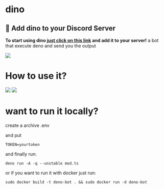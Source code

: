 # dino

## 👏 Add dino to your Discord Server
**To start using dino [just click on this link](https://discord.com/api/oauth2/authorize?client_id=830530080349749248&permissions=59392&scope=bot) and add it to your server!**
a bot that execute deno and send you the output

<img src="https://media.discordapp.net/attachments/814300036665442324/846727185808752660/unknown.png">

<h1>How to use it?</h1>

<img src="https://cdn.discordapp.com/attachments/809999884820021252/846719820409077820/unknown.png">

<img src="https://media.discordapp.net/attachments/809999884820021252/846719911593771058/unknown.png?width=210&height=77">



<h1>want to run it locally?</h1>

create a archive .env

and put

```
TOKEN=yourtoken
```

and finally run:

```
deno run -A -q --unstable mod.ts
```

or if you want to run it with docker just run:

```
sudo docker build -t deno-bot . && sudo docker run -d deno-bot

```


